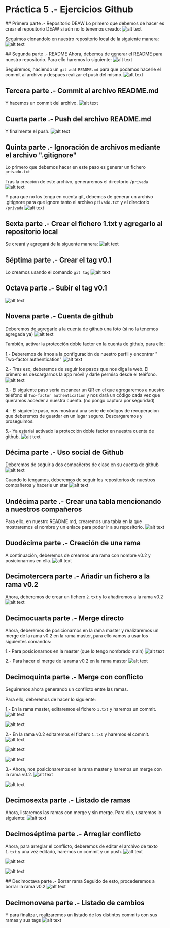 # Práctica 5  .- Ejercicios Github

## Primera parte .- Repositorio DEAW
Lo primero que debemos de hacer es crear el repositorio DEAW si aún no lo tenemos creado:
![alt text](./imagenes_actividad_5/image-2.png)

Seguimos clonandolo en nuestro repositorio local de la siguiente manera:
![alt text](./imagenes_actividad_5/image.png)

## Segunda parte .- README
Ahora, debemos de generar el README para nuestro repositorio. Para ello haremos lo siguiente:
![alt text](./imagenes_actividad_5/image-1.png)

Seguiremos, haciendo un ```git add README.md``` para que podamos hacerle el commit al archivo y despues realizar el push del mismo.
![alt text](./imagenes_actividad_5/image-3.png)

## Tercera parte .- Commit al archivo README.md
Y hacemos un commit del archivo.
![alt text](./imagenes_actividad_5/image-4.png)

## Cuarta parte .- Push del archivo README.md
Y finalmente el push.
![alt text](./imagenes_actividad_5/image-5.png)

## Quinta parte .- Ignoración de archivos mediante el archivo ".gitignore"
Lo primero que debemos hacer en este paso es generar un fichero ```privado.txt```

Tras la creación de este archivo, generaremos el directorio ```/privada```
![alt text](./imagenes_actividad_5/image-6.png)

Y para que no los tenga en cuenta git, debemos de generar un archivo .gitignore para que ignore tanto el archivo ```privado.txt``` y el directorio ```/privada```
![alt text](./imagenes_actividad_5/image-7.png)

## Sexta parte .- Crear el fichero 1.txt y agregarlo al repositorio local
Se creará y agregará de la siguente manera:
![alt text](./imagenes_actividad_5/image-8.png)

## Séptima parte .- Crear el tag v0.1
Lo creamos usando el comando ```git tag```
![alt text](./imagenes_actividad_5/image-9.png)

## Octava parte .- Subir el tag v0.1
![alt text](./imagenes_actividad_5/image-10.png)

## Novena parte .- Cuenta de github
Deberemos de agregarle a la cuenta de github una foto (si no la tenemos agregada ya)
![alt text](./imagenes_actividad_5/image-12.png)

También, activar la protección doble factor en la cuenta de github, para ello:

1.- Deberemos de irnos a la configuración de nuestro perfil y encontrar " Two-factor authentication"
![alt text](./imagenes_actividad_5/image-11.png)

2.- Tras eso, deberemos de seguir los pasos que nos diga la web. El primero es descargarnos la app móvil y darle permiso desde el teléfono.
![alt text](./imagenes_actividad_5/image-13.png)

3.- El siguiente paso sería escanear un QR en el que agregaremos a nuestro teléfono el ```Two-factor authentication``` y nos dará un código cada vez que queramos acceder a nuestra cuenta. (no pongo captura por seguridad)

4.- El siguiente paso, nos mostrará una serie de códigos de recuperacion que deberemos de guardar en un lugar seguro. Descargaremos y proseguimos.

5.- Ya estaríai activado la protección doble factor en nuestra cuenta de github.
![alt text](./imagenes_actividad_5/image-14.png)

## Décima parte .- Uso social de Github
Deberemos de seguir a dos compañeros de clase en su cuenta de github
![alt text](./imagenes_actividad_5/image-15.png)

Cuando lo tengamos, deberemos de seguir los repositorios de nuestros compañeros y hacerle un star
![alt text](./imagenes_actividad_5/image-16.png)

## Undécima parte .- Crear una tabla mencionando a nuestros compañeros
Para ello, en nuestro README.md, crearemos una tabla en la que mostraremos el nombre y un enlace para poder ir a su repositorio.
![alt text](./imagenes_actividad_5/image-17.png)

## Duodécima parte .- Creación de una rama
A continuación, deberemos de crearnos una rama con nombre v0.2 y posicionarnos en ella.
![alt text](./imagenes_actividad_5/image-18.png)

## Decimotercera parte .- Añadir un fichero a la rama v0.2
Ahora, deberemos de crear un fichero ```2.txt``` y lo añadiremos a la rama v0.2
![alt text](./imagenes_actividad_5/image-19.png)

## Decimocuarta parte .- Merge directo
Ahora, deberemos de posicionarnos en la rama master y realizaremos un merge de la rama v0.2 en la rama master, para ello vamos a usar los siguientes comandos:

1.- Para posicionarnos en la master (que lo tengo nombrado main)
![alt text](./imagenes_actividad_5/image-20.png)

2.- Para hacer el merge de la rama v0.2 en la rama master
![alt text](./imagenes_actividad_5/image-21.png)

## Decimoquinta parte .- Merge con conflicto
Seguiremos ahora generando un conflicto entre las ramas.

Para ello, deberemos de hacer lo siguiente:

1.- En la rama master, editaremos el fichero ```1.txt``` y haremos un commit.
![alt text](./imagenes_actividad_5/image-22.png)

![alt text](./imagenes_actividad_5/image-23.png)

2.- En la rama v0.2 editaremos el fichero ```1.txt``` y haremos el commit.
![alt text](./imagenes_actividad_5/image-24.png)

![alt text](./imagenes_actividad_5/image-25.png)

![alt text](./imagenes_actividad_5/image-26.png)

3.- Ahora, nos posicionaremos en la rama master y haremos un merge con la rama v0.2.
![alt text](./imagenes_actividad_5/image-27.png)

![alt text](./imagenes_actividad_5/image-28.png)

## Decimosexta parte .- Listado de ramas
Ahora, listaremos las ramas con merge y sin merge. Para ello, usaremos lo siguiente:
![alt text](./imagenes_actividad_5/image-29.png)

## Decimoséptima parte .- Arreglar conflicto
Ahora, para arreglar el conflicto, deberemos de editar el archivo de texto ```1.txt``` y una vez editado, haremos un commit y un push.
![alt text](./imagenes_actividad_5/image-30.png)

![alt text](./imagenes_actividad_5/image-31.png)

![alt text](./imagenes_actividad_5/image-32.png)

## Decimoctava parte .- Borrar rama
Seguido de esto, procederemos a borrar la rama v0.2
![alt text](./imagenes_actividad_5/image-33.png)

## Decimonovena parte .- Listado de cambios
Y para finalizar, realizaremos un listado de los distintos commits con sus ramas y sus tags
![alt text](./imagenes_actividad_5/image-34.png)







